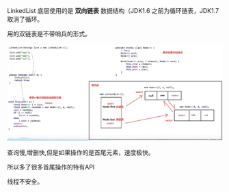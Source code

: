 
LinkedList 底层使用的是 **双向链表** 数据结构（JDK1.6 之前为循环链表，JDK1.7 取消了循环。

用的双链表是不带哨兵的形式。

![Alt text](../../../../images/image-23.png)


查询慢,增删快,但是如果操作的是首尾元素，速度极快。

所以多了很多首尾操作的特有API

线程不安全。